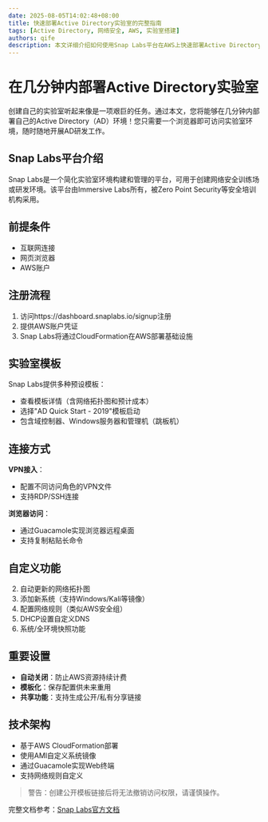 ```yaml
---
date: 2025-08-05T14:02:48+08:00
title: 快速部署Active Directory实验室的完整指南
tags: [Active Directory, 网络安全, AWS, 实验室搭建]
authors: qife
description: 本文详细介绍如何使用Snap Labs平台在AWS上快速部署Active Directory测试环境，包含从账户注册、模板选择到VPN配置和自定义实验环境的完整技术流程。
---
```


# 在几分钟内部署Active Directory实验室

创建自己的实验室听起来像是一项艰巨的任务。通过本文，您将能够在几分钟内部署自己的Active Directory（AD）环境！您只需要一个浏览器即可访问实验室环境，随时随地开展AD研发工作。

## Snap Labs平台介绍
Snap Labs是一个简化实验室环境构建和管理的平台，可用于创建网络安全训练场或研发环境。该平台由Immersive Labs所有，被Zero Point Security等安全培训机构采用。

## 前提条件
- 互联网连接
- 网页浏览器
- AWS账户

## 注册流程
1. 访问https://dashboard.snaplabs.io/signup注册
2. 提供AWS账户凭证
3. Snap Labs将通过CloudFormation在AWS部署基础设施

## 实验室模板
Snap Labs提供多种预设模板：
- 查看模板详情（含网络拓扑图和预计成本）
- 选择"AD Quick Start - 2019"模板启动
- 包含域控制器、Windows服务器和管理机（跳板机）

## 连接方式
**VPN接入**：
- 配置不同访问角色的VPN文件
- 支持RDP/SSH连接

**浏览器访问**：
- 通过Guacamole实现浏览器远程桌面
- 支持复制粘贴长命令

## 自定义功能

2. 自动更新的网络拓扑图
3. 添加新系统（支持Windows/Kali等镜像）
4. 配置网络规则（类似AWS安全组）
5. DHCP设置自定义DNS
6. 系统/全环境快照功能

## 重要设置
- **自动关闭**：防止AWS资源持续计费
- **模板化**：保存配置供未来重用
- **共享功能**：支持生成公开/私有分享链接

## 技术架构
- 基于AWS CloudFormation部署
- 使用AMI自定义系统镜像
- 通过Guacamole实现Web终端
- 支持网络规则自定义

> 警告：创建公开模板链接后将无法撤销访问权限，请谨慎操作。

完整文档参考：[Snap Labs官方文档](https://docs.snaplabs.io/docs/getting-started)
